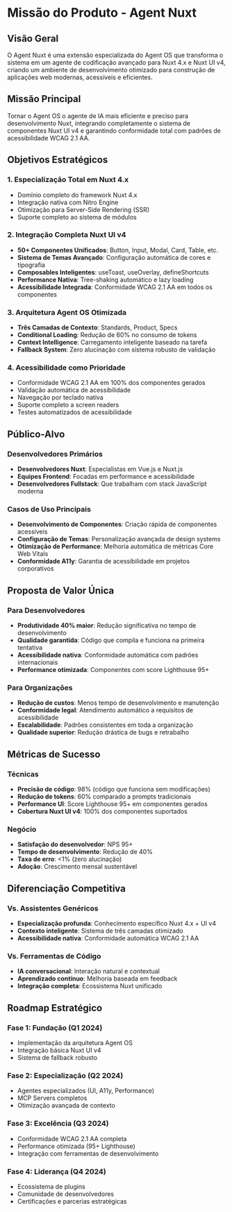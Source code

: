 # Missão do Produto - Agent Nuxt

## Visão Geral
O Agent Nuxt é uma extensão especializada do Agent OS que transforma o sistema em um agente de codificação avançado para Nuxt 4.x e Nuxt UI v4, criando um ambiente de desenvolvimento otimizado para construção de aplicações web modernas, acessíveis e eficientes.

## Missão Principal
Tornar o Agent OS o agente de IA mais eficiente e preciso para desenvolvimento Nuxt, integrando completamente o sistema de componentes Nuxt UI v4 e garantindo conformidade total com padrões de acessibilidade WCAG 2.1 AA.

## Objetivos Estratégicos

### 1. Especialização Total em Nuxt 4.x
- Domínio completo do framework Nuxt 4.x
- Integração nativa com Nitro Engine
- Otimização para Server-Side Rendering (SSR)
- Suporte completo ao sistema de módulos

### 2. Integração Completa Nuxt UI v4
- **50+ Componentes Unificados**: Button, Input, Modal, Card, Table, etc.
- **Sistema de Temas Avançado**: Configuração automática de cores e tipografia
- **Composables Inteligentes**: useToast, useOverlay, defineShortcuts
- **Performance Nativa**: Tree-shaking automático e lazy loading
- **Acessibilidade Integrada**: Conformidade WCAG 2.1 AA em todos os componentes

### 3. Arquitetura Agent OS Otimizada
- **Três Camadas de Contexto**: Standards, Product, Specs
- **Conditional Loading**: Redução de 60% no consumo de tokens
- **Context Intelligence**: Carregamento inteligente baseado na tarefa
- **Fallback System**: Zero alucinação com sistema robusto de validação

### 4. Acessibilidade como Prioridade
- Conformidade WCAG 2.1 AA em 100% dos componentes gerados
- Validação automática de acessibilidade
- Navegação por teclado nativa
- Suporte completo a screen readers
- Testes automatizados de acessibilidade

## Público-Alvo

### Desenvolvedores Primários
- **Desenvolvedores Nuxt**: Especialistas em Vue.js e Nuxt.js
- **Equipes Frontend**: Focadas em performance e acessibilidade
- **Desenvolvedores Fullstack**: Que trabalham com stack JavaScript moderna

### Casos de Uso Principais
- **Desenvolvimento de Componentes**: Criação rápida de componentes acessíveis
- **Configuração de Temas**: Personalização avançada de design systems
- **Otimização de Performance**: Melhoria automática de métricas Core Web Vitals
- **Conformidade A11y**: Garantia de acessibilidade em projetos corporativos

## Proposta de Valor Única

### Para Desenvolvedores
- **Produtividade 40% maior**: Redução significativa no tempo de desenvolvimento
- **Qualidade garantida**: Código que compila e funciona na primeira tentativa
- **Acessibilidade nativa**: Conformidade automática com padrões internacionais
- **Performance otimizada**: Componentes com score Lighthouse 95+

### Para Organizações
- **Redução de custos**: Menos tempo de desenvolvimento e manutenção
- **Conformidade legal**: Atendimento automático a requisitos de acessibilidade
- **Escalabilidade**: Padrões consistentes em toda a organização
- **Qualidade superior**: Redução drástica de bugs e retrabalho

## Métricas de Sucesso

### Técnicas
- **Precisão de código**: 98% (código que funciona sem modificações)
- **Redução de tokens**: 60% comparado a prompts tradicionais
- **Performance UI**: Score Lighthouse 95+ em componentes gerados
- **Cobertura Nuxt UI v4**: 100% dos componentes suportados

### Negócio
- **Satisfação do desenvolvedor**: NPS 95+
- **Tempo de desenvolvimento**: Redução de 40%
- **Taxa de erro**: <1% (zero alucinação)
- **Adoção**: Crescimento mensal sustentável

## Diferenciação Competitiva

### Vs. Assistentes Genéricos
- **Especialização profunda**: Conhecimento específico Nuxt 4.x + UI v4
- **Contexto inteligente**: Sistema de três camadas otimizado
- **Acessibilidade nativa**: Conformidade automática WCAG 2.1 AA

### Vs. Ferramentas de Código
- **IA conversacional**: Interação natural e contextual
- **Aprendizado contínuo**: Melhoria baseada em feedback
- **Integração completa**: Ecossistema Nuxt unificado

## Roadmap Estratégico

### Fase 1: Fundação (Q1 2024)
- Implementação da arquitetura Agent OS
- Integração básica Nuxt UI v4
- Sistema de fallback robusto

### Fase 2: Especialização (Q2 2024)
- Agentes especializados (UI, A11y, Performance)
- MCP Servers completos
- Otimização avançada de contexto

### Fase 3: Excelência (Q3 2024)
- Conformidade WCAG 2.1 AA completa
- Performance otimizada (95+ Lighthouse)
- Integração com ferramentas de desenvolvimento

### Fase 4: Liderança (Q4 2024)
- Ecossistema de plugins
- Comunidade de desenvolvedores
- Certificações e parcerias estratégicas